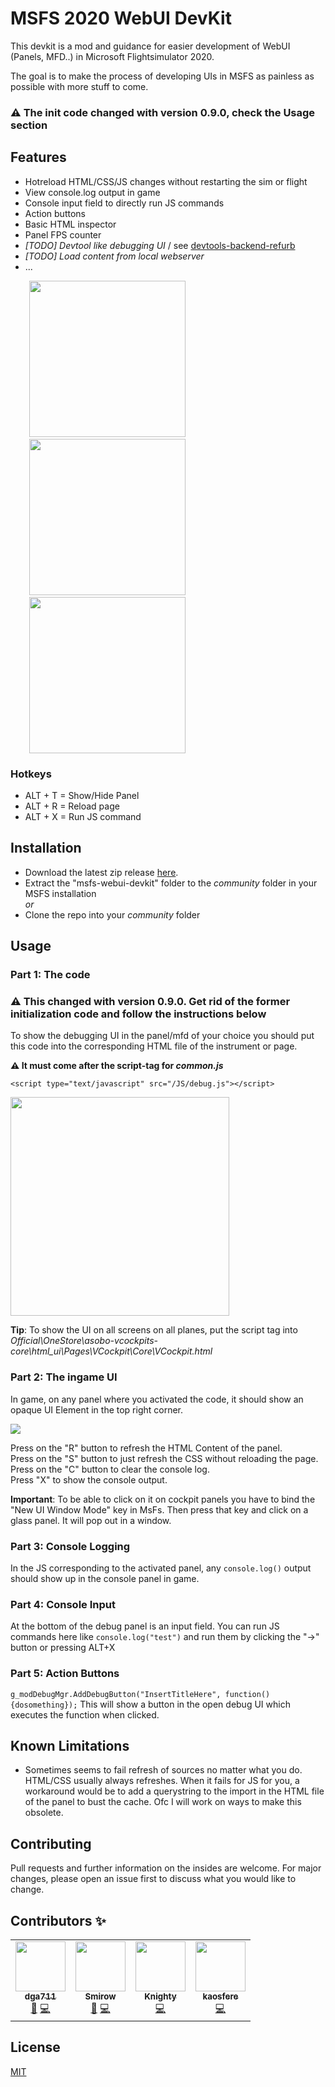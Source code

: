 # MSFS 2020 WebUI DevKit

This devkit is a mod and guidance for easier development of WebUI (Panels, MFD..) in Microsoft Flightsimulator 2020.

The goal is to make the process of developing UIs in MSFS as painless as possible with more stuff to come.

### **⚠️ The init code changed with version 0.9.0, check the Usage section**

## Features
* Hotreload HTML/CSS/JS changes without restarting the sim or flight
* View console.log output in game
* Console input field to directly run JS commands
* Action buttons
* Basic HTML inspector
* Panel FPS counter
* _[TODO] Devtool like debugging UI_ / see [devtools-backend-refurb](https://github.com/dga711/devtools-backend-refurb)
* _[TODO] Load content from local webserver_
* ...

<img src="https://i.imgur.com/YZdhMiA.gif" width="250" style="margin-left:30px">&nbsp;&nbsp;&nbsp;<img src="https://i.imgur.com/XC7l5mu.png" width="250" style="margin-left:30px"></img>&nbsp;&nbsp;&nbsp;<img src="https://i.imgur.com/DoIzpuK.png" width="250" style="margin-left:30px">

### Hotkeys
* ALT + T = Show/Hide Panel
* ALT + R = Reload page
* ALT + X = Run JS command

## Installation

* Download the latest zip release [here](https://github.com/dga711/msfs-webui-devkit/releases).
* Extract the "msfs-webui-devkit" folder to the _community_ folder in your MSFS installation  
_or_  
* Clone the repo into your _community_ folder


## Usage

### Part 1: The code

### **⚠️ This changed with version 0.9.0. Get rid of the former initialization code and follow the instructions below**

To show the debugging UI in the panel/mfd of your choice you should put this code into the corresponding HTML file of the instrument or page.

**⚠️ It must come after the script-tag for _common.js_**
```        
<script type="text/javascript" src="/JS/debug.js"></script>
```
<img src="https://i.imgur.com/92KI7bM.png" width="350">

**Tip**: To show the UI on all screens on all planes, put the script tag into _Official\OneStore\asobo-vcockpits-core\html_ui\Pages\VCockpit\Core\VCockpit.html_
### Part 2: The ingame UI
In game, on any panel where you activated the code, it should show an opaque UI Element in the top right corner.

![](https://i.imgur.com/gw90Lmk.png)

Press on the "R" button to refresh the HTML Content of the panel.  
Press on the "S" button to just refresh the CSS without reloading the page.  
Press on the "C" button to clear the console log.  
Press "X" to show the console output.

**Important**: To be able to click on it on cockpit panels you have to bind the "New UI Window Mode" key in MsFs. Then press that key and click on a glass panel. It will pop out in a window.

### Part 3: Console Logging
In the JS corresponding to the activated panel, any `console.log()` output should show up in the console panel in game.

### Part 4: Console Input
At the bottom of the debug panel is an input field. You can run JS commands here like ```console.log("test")``` and run them by clicking the "->" button or pressing ALT+X

### Part 5: Action Buttons
```g_modDebugMgr.AddDebugButton("InsertTitleHere", function() {dosomething});```
This will show a button in the open debug UI which executes the function when clicked.


## Known Limitations

* Sometimes seems to fail refresh of sources no matter what you do.   
HTML/CSS usually always refreshes. When it fails for JS for you, a workaround would be to add a querystring to the import in the HTML file of the panel to bust the cache. Ofc I will work on ways to make this obsolete.

## Contributing
Pull requests and further information on the insides are welcome. For major changes, please open an issue first to discuss what you would like to change.

## Contributors ✨

<!-- ALL-CONTRIBUTORS-LIST:START - Do not remove or modify this section -->
<!-- prettier-ignore-start -->
<!-- markdownlint-disable -->
<table>
  <tr>
    <td align="center"><a href="https://github.com/dga711"><img src="https://avatars0.githubusercontent.com/u/2995606?v=4" width="80px;" alt=""/><br /><sub><b>dga711</b></sub></a><br /><a href="#ideas-naorunaoru" title="Ideas, Planning, & Feedback">🤔</a> <a href="https://github.com/dga711/msfs-webui-devkit/commits?author=dga711" title="Code">💻</a></td>
    <td align="center"><a href="https://github.com/Smirow"><img src="https://avatars1.githubusercontent.com/u/16503412?v=4" width="80px;" alt=""/><br /><sub><b>Smirow</b></sub></a><br /><a href="https://github.com/dga711/msfs-webui-devkit/issues?q=is%3Aissue+author%3ASmirow" title="Bug reports">🐛</a> <a href="https://github.com/dga711/msfs-webui-devkit/commits?author=Smirow" title="Code">💻</a></td>
    <td align="center"><a href="https://github.com/knighty"><img src="https://avatars3.githubusercontent.com/u/1693684?v=4" width="80px;" alt=""/><br /><sub><b>Knighty</b></sub></a><br /><a href="https://github.com/dga711/msfs-webui-devkit/commits?author=knighty" title="Code">💻</a></td>
    <td align="center"><a href="https://github.com/kaosfere"><img src="https://avatars3.githubusercontent.com/u/235912?v=4" width="80px;" alt=""/><br /><sub><b>kaosfere</b></sub></a><br /><a href="https://github.com/dga711/msfs-webui-devkit/commits?author=kaosfere" title="Code">💻</a></td>
  </tr>
</table>

<!-- markdownlint-enable -->
<!-- prettier-ignore-end -->
<!-- ALL-CONTRIBUTORS-LIST:END -->

## License
[MIT](https://choosealicense.com/licenses/mit/)
